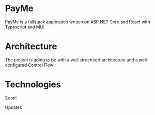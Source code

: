 # PayMe

PayMe is a fullstack application written on ASP.NET Core and React with Typescript and MUI.

# Architecture

The project is going to be with a well structured architecture and a well-configured Control Flow

# Technologies

Soon!

Updates

